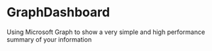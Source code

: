 # GraphDashboard
Using Microsoft Graph to show a very simple and high performance summary of your information
